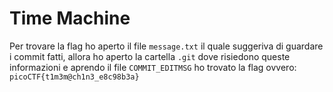 # Time Machine

Per trovare la flag ho aperto il file `message.txt` il quale suggeriva di guardare i commit fatti, allora ho aperto
la cartella `.git` dove risiedono queste informazioni e aprendo il file `COMMIT_EDITMSG` ho trovato la flag ovvero: `picoCTF{t1m3m@ch1n3_e8c98b3a}`
